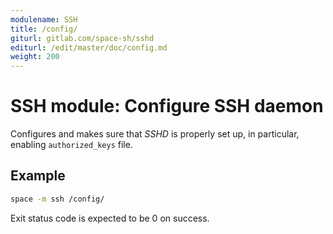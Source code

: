 ```yaml
---
modulename: SSH
title: /config/
giturl: gitlab.com/space-sh/sshd
editurl: /edit/master/doc/config.md
weight: 200
---
```

# SSH module: Configure SSH daemon

Configures and makes sure that _SSHD_ is properly set up, in particular, enabling `authorized_keys` file.


## Example

```sh
space -m ssh /config/
```

Exit status code is expected to be 0 on success.
